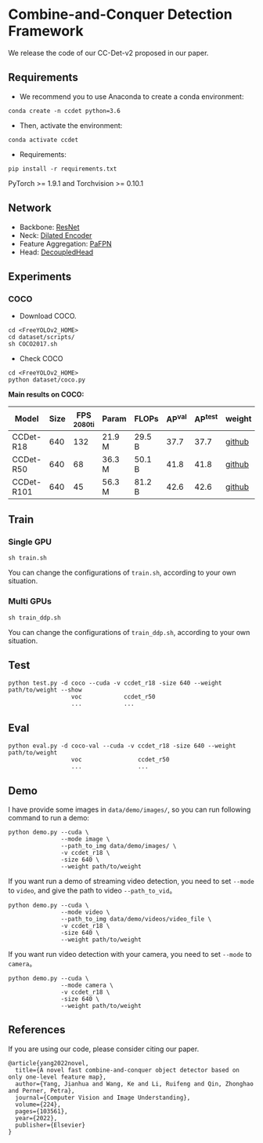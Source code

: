 # Combine-and-Conquer Detection Framework
We release the code of our CC-Det-v2 proposed in our paper.

## Requirements
- We recommend you to use Anaconda to create a conda environment:
```Shell
conda create -n ccdet python=3.6
```

- Then, activate the environment:
```Shell
conda activate ccdet
```

- Requirements:
```Shell
pip install -r requirements.txt 
```
PyTorch >= 1.9.1 and Torchvision >= 0.10.1

## Network
- Backbone: [ResNet](https://github.com/yjh0410/FreeYOLO/blob/master/models/backbone/resnet.py)
- Neck: [Dilated Encoder](https://github.com/yjh0410/FreeYOLO/blob/master/models/neck/dilated_encoder.py)
- Feature Aggregation: [PaFPN](https://github.com/yjh0410/FreeYOLO/blob/master/models/neck/fpn.py)
- Head: [DecoupledHead](https://github.com/yjh0410/FreeYOLO/blob/master/models/head/decoupled_head.py)

## Experiments
### COCO
- Download COCO.
```Shell
cd <FreeYOLOv2_HOME>
cd dataset/scripts/
sh COCO2017.sh
```

- Check COCO
```Shell
cd <FreeYOLOv2_HOME>
python dataset/coco.py
```

**Main results on COCO:**

|  Model      | Size | FPS<sup><br>2080ti |  Param  |  FLOPs  |  AP<sup>val  | AP<sup>test  |    weight     |
|-------------|------|--------------------|---------|---------|--------------|--------------|---------------|
| CCDet-R18   | 640  |     132            | 21.9 M  |  29.5 B |     37.7     |    37.7      | [github](https://github.com/yjh0410/Combine-and-Conquer-Detection/releases/download/ccdet_weights/ccdet_r18_37.7_57.0.pth) |
| CCDet-R50   | 640  |      68            | 36.3 M  |  50.1 B |     41.8     |    41.8      | [github](https://github.com/yjh0410/Combine-and-Conquer-Detection/releases/download/ccdet_weights/ccdet_r50_41.8_61.8.pth) |
| CCDet-R101  | 640  |      45            | 56.3 M  |  81.2 B |     42.6     |    42.6      | [github](https://github.com/yjh0410/Combine-and-Conquer-Detection/releases/download/ccdet_weights/ccdet_r101_42.6_62.5.pth) |


## Train
### Single GPU
```Shell
sh train.sh
```

You can change the configurations of `train.sh`, according to your own situation.

### Multi GPUs
```Shell
sh train_ddp.sh
```

You can change the configurations of `train_ddp.sh`, according to your own situation.


## Test
```Shell
python test.py -d coco --cuda -v ccdet_r18 -size 640 --weight path/to/weight --show
                  voc            ccdet_r50
                  ...            ...
```


## Eval
```Shell
python eval.py -d coco-val --cuda -v ccdet_r18 -size 640 --weight path/to/weight
                  voc                ccdet_r50
                  ...                ...
```


## Demo
I have provide some images in `data/demo/images/`, 
so you can run following command to run a demo:

```Shell
python demo.py --cuda \
               --mode image \
               --path_to_img data/demo/images/ \
               -v ccdet_r18 \
               -size 640 \
               --weight path/to/weight
```

If you want run a demo of streaming video detection, 
you need to set `--mode` to `video`, and give the path to video `--path_to_vid`。

```Shell
python demo.py --cuda \
               --mode video \
               --path_to_img data/demo/videos/video_file \
               -v ccdet_r18 \
               -size 640 \
               --weight path/to/weight
```

If you want run video detection with your camera, 
you need to set `--mode` to `camera`。

```Shell
python demo.py --cuda \
               --mode camera \
               -v ccdet_r18 \
               -size 640 \
               --weight path/to/weight
```

## References
If you are using our code, please consider citing our paper.

```
@article{yang2022novel,
  title={A novel fast combine-and-conquer object detector based on only one-level feature map},
  author={Yang, Jianhua and Wang, Ke and Li, Ruifeng and Qin, Zhonghao and Perner, Petra},
  journal={Computer Vision and Image Understanding},
  volume={224},
  pages={103561},
  year={2022},
  publisher={Elsevier}
}
```
